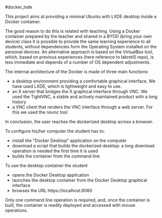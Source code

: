#docker_lxde

This project aims at providing a minimal Ubuntu with LXDE desktop inside a Docker container.

The good reason to do this is related with teaching. Using a Docker container prepared by the teacher and shared in a BYOD (bring your own device) class it is possible to provide the same learning experience to all students, without dependencies form the Operating System installed on the personal devices. An alternative approach is based on the VirtualBox tool, which, based on previous experiences (here reference to labreti5 repo), is less immediate and depends of a number of OS dependent adjustments.

The internal architecture of the Docker is made of three main functions:

  * a desktop environment providing a comfortable graphical interface. We have used LXDE, which is lightweight and easy to use.
  * an X server that bridges the X graphical interface through VNC. We used the TightVNC, a stable and actively maintained product with a long history
  * a VNC client that renders the VNC interface through a web server. For this we used the novnc tool

In conclusion, the user reaches the dockerized desktop across a browser.

To configure his/her computer the student has to:

  * install the "Docker Desktop" application on the computer
  * download a script that builds the dockerized desktop: a long download operation is needed the first time it is used
  * builds the container from the command line

To use the desktop container the student 

  * opens the Docker Desktop application
  * launches the desktop container from the Docker Desktop graphical interface
  * browses the URL https://localhost:8060

Only one command line operation is required, and, once the container is built, the container is readily deployed and accessed with mouse operations.